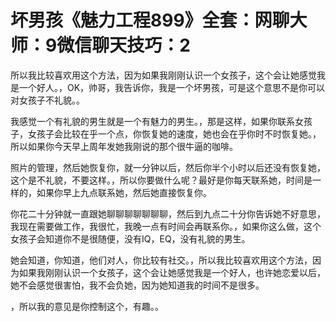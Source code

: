 # 坏男孩《魅力工程899》全套：网聊大师：9微信聊天技巧：2

所以我比较喜欢用这个方法，因为如果我刚刚认识一个女孩子，这个会让她感觉我是一个好人。，OK，帅哥，我告诉你，我是一个坏男孩，可是这个意思不是你可以对女孩子不礼貌。。

我感觉一个有礼貌的男生就是一个有魅力的男生。，那是这样，如果你联系女孩子，女孩子会比较在乎一个点，你恢复她的速度，她也会在乎你时不时恢复她。，所以如果你今天早上周年发她我刚说的那个很牛逼的咖啡。

照片的管理，然后她恢复你，就一分钟以后，然后你半个小时以后还没有恢复她，这个是不礼貌，不要这样。，所以你要做什么呢？最好是你每天联系她，时间是一样的，如果你早上九点联系她，然后她直接恢复你。

你花二十分钟就一直跟她聊聊聊聊聊聊聊，然后到九点二十分你告诉她不好意思，我现在需要做工作，我很忙，我晚一点有时间会再联系你。，如果你这么做，这个女孩子会知道你不是很随便，没有IQ，EQ，没有礼貌的男生。

她会知道，你知道，他们对人，你比较有社交。，所以我比较喜欢用这个方法，因为如果我刚刚认识一个女孩子，这个会让她感觉我是一个好人，也许她恋爱以后，她不会感觉很害怕，我不会负她，因为她知道我的时间不是很多。

，所以我的意见是你控制这个，有趣。。
